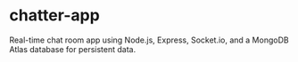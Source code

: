 # chatter-app
Real-time chat room app using Node.js, Express, Socket.io, and a MongoDB Atlas database for persistent data.